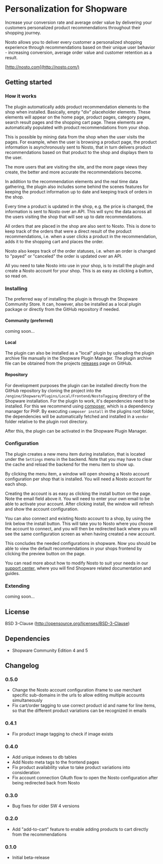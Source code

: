 # Personalization for Shopware

Increase your conversion rate and average order value by delivering your
customers personalized product recommendations throughout their shopping
journey.

Nosto allows you to deliver every customer a personalized shopping experience
through recommendations based on their unique user behavior - increasing
conversion, average order value and customer retention as a result.

[http://nosto.com](http://nosto.com/)

## Getting started

### How it works

The plugin automatically adds product recommendation elements to the shop when
installed. Basically, empty "div" placeholder elements. These elements will
appear on the home page, product pages, category pages, search result pages and
the shopping cart page. These elements are automatically populated with product
recommendations from your shop.

This is possible by mining data from the shop when the user visits the pages.
For example, when the user is browsing a product page, the product information
is asynchronously sent to Nosto, that in turn delivers product recommendations
based on that product to the shop and displays them to the user.

The more users that are visiting the site, and the more page views they create,
the better and more accurate the recommendations become.

In addition to the recommendation elements and the real time data gathering, the
plugin also includes some behind the scenes features for keeping the product
information up to date and keeping track of orders in the shop.

Every time a product is updated in the shop, e.g. the price is changed, the
information is sent to Nosto over an API. This will sync the data across all
the users visiting the shop that will see up to date recommendations.

All orders that are placed in the shop are also sent to Nosto. This is done to
keep track of the orders that were a direct result of the product
recommendations, i.e. when a user clicks a product in the recommendation,
adds it to the shopping cart and places the order.

Nosto also keeps track of the order statuses, i.e. when an order is changed to
"payed" or "canceled" the order is updated over an API.

All you need to take Nosto into use in your shop, is to install the plugin and
create a Nosto account for your shop. This is as easy as clicking a button, so
read on.

### Installing

The preferred way of installing the plugin is through the Shopware Community
Store. It can, however, also be installed as a local plugin package or directly
from the GitHub repository if needed.

#### Community (preferred)

coming soon...

#### Local

The plugin can also be installed as a "local" plugin by uploading the plugin
archive file manually in the Shopware Plugin Manager. The plugin archive file
can be obtained from the projects
[releases](https://github.com/Nosto/nosto-shopware-plugin/releases/) page on
GitHub.

#### Repository

For development purposes the plugin can be installed directly from the GitHub
repository by cloning the project into the
`/engine/Shopware/Plugins/Local/Frontend/NostoTagging` directory of the Shopware
installation. For the plugin to work, it's dependencies need to be installed.
For this we recommend using [composer](https://getcomposer.org/), which is a
dependency manager for PHP. By executing `composer install` in the plugins root
folder, the dependencies will be automatically fetched and installed in a
 `vendor` folder relative to the plugin root directory.

After this, the plugin can be activated in the Shopware Plugin Manager.

### Configuration

The plugin creates a new menu item during installation, that is located under
the `Settings` menu in the backend. Note that you may have to clear the cache
and reload the backend for the menu item to show up.

By clicking the menu item, a window will open showing a Nosto account
configuration per shop that is installed. You will need a Nosto account for each
shop.

Creating the account is as easy as clicking the install button on the page. Note
the email field above it. You will need to enter your own email to be able to
activate your account. After clicking install, the window will refresh and show
the account configuration.

You can also connect and existing Nosto account to a shop, by using the link
below the install button. This will take you to Nosto where you choose the
account to connect, and you will then be redirected back where you will see the
same configuration screen as when having created a new account.

This concludes the needed configurations in shopware. Now you should be able to
view the default recommendations in your shops frontend by clicking the preview
button on the page.

You can read more about how to modify Nosto to suit your needs in our
[support center](https://support.nosto.com/), where you will find Shopware
related documentation and guides.

### Extending

coming soon...

## License

BSD 3-Clause (http://opensource.org/licenses/BSD-3-Clause)

## Dependencies

* Shopware Community Edition 4 and 5

## Changelog

### 0.5.0
* Change the Nosto account configuration iframe to use merchant specific
sub-domains in the urls to allow editing multiple accounts simultaneously
* Fix cart/order tagging to use correct product id and name for line items, so
that the different product variations can be recognized in emails

### 0.4.1
* Fix product image tagging to check if image exists

### 0.4.0
* Add unique indexes to db tables
* Add Nosto meta tags to the frontend pages
* Fix product availability value to take product variations into consideration
* Fix account connection OAuth flow to open the Nosto configuration after being
redirected back from Nosto

### 0.3.0
* Bug fixes for older SW 4 versions

### 0.2.0
* Add "add-to-cart" feature to enable adding products to cart directly from the
recommendations

### 0.1.0
* Initial beta-release
